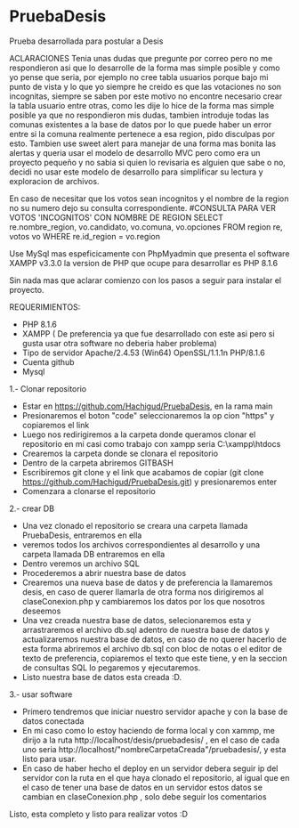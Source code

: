 # PruebaDesis
Prueba desarrollada para postular a Desis

ACLARACIONES
Tenia unas dudas que pregunte por correo pero no me respondieron asi que lo desarrolle de la forma mas simple posible
y como yo pense que seria, por ejemplo no cree tabla usuarios porque bajo mi punto de vista y lo que yo siempre he creido es que las votaciones no son
incognitas, siempre se saben por este motivo no encontre necesario crear la tabla usuario entre otras, como les dije lo hice de la forma mas simple posible ya que no respondieron mis dudas, tambien introduje todas 
las comunas existentes a la base de datos por lo que puede haber un error entre si la comuna realmente pertenece a esa region, pido disculpas por esto.
Tambien use sweet alert para manejar de una forma mas bonita las alertas y queria usar el modelo de desarrollo MVC pero como era un proyecto pequeño y no sabia si quien lo revisaria es alguien que sabe o no, decidi no usar este modelo de desarrollo para simplificar su lectura y exploracion de archivos.

En caso de necesitar que los votos sean incognitos y el nombre de la region no su numero dejo su consulta correspondiente.
#CONSULTA PARA VER VOTOS 'INCOGNITOS' CON NOMBRE DE REGION
SELECT re.nombre_region, vo.candidato, vo.comuna, vo.opciones FROM  region re, votos vo
WHERE re.id_region = vo.region

Use MySql mas espeficicamente con PhpMyadmin que presenta el software XAMPP v3.3.0
la version de PHP que ocupe para desarrollar es PHP 8.1.6

Sin nada mas que aclarar comienzo con los pasos a seguir para instalar el proyecto.

REQUERIMIENTOS:

- PHP 8.1.6
- XAMPP ( De preferencia ya que fue desarrollado con este asi pero si gusta usar otra software  no deberia haber problema)
- Tipo de servidor Apache/2.4.53 (Win64) OpenSSL/1.1.1n PHP/8.1.6
- Cuenta github
- Mysql


1.- Clonar repositorio
- Estar en https://github.com/Hachigud/PruebaDesis, en la rama main 
- Presionaremos el boton "code" seleccionaremos la op cion "https" y copiaremos el link
- Luego nos redirigiremos a la carpeta donde queramos clonar el repositorio en mi casi como trabajo con xampp seria C:\xampp\htdocs 
- Crearemos la carpeta donde se clonara el repositorio
- Dentro de la carpeta abriremos GITBASH
- Escribiremos git clone y el link que acabamos de copiar (git clone https://github.com/Hachigud/PruebaDesis.git) y presionaremos enter
- Comenzara a clonarse el repositorio

2.- crear DB
- Una vez clonado el repositorio se creara una carpeta llamada PruebaDesis, entraremos en ella
- veremos todos los archivos correspondientes al desarrollo y una carpeta llamada DB entraremos en ella
- Dentro veremos un archivo SQL
- Procederemos a abrir nuestra base de datos
- Crearemos una nueva base de datos y de preferencia la llamaremos desis, en caso de querer llamarla de otra forma nos dirigiremos al claseConexion.php y cambiaremos los datos por los que nosotros deseemos
- Una vez creada nuestra base de datos, selecionaremos esta y arrastraremos el archivo db.sql adentro de nuestra base de datos y actualizaremos nuestra base de datos, en caso de no querer hacerlo de esta forma abriremos el archivo db.sql con bloc de notas o el editor de texto de preferencia, copiaremos el texto que este tiene, y en la seccion de consultas SQL lo pegaremos y ejecutaremos.
- Listo nuestra base de datos esta creada :D.

3.- usar software
- Primero tendremos que iniciar nuestro servidor apache y con la base de datos conectada
- En mi caso como lo estoy haciendo de forma local y con xammp, me dirijo a la ruta http://localhost/desis/pruebadesis/  , en el caso de cada uno seria  http://localhost/"nombreCarpetaCreada"/pruebadesis/, y esta listo para usar.
- En caso de haber hecho el deploy en un servidor debera seguir ip del servidor con la ruta en el que haya clonado el repositorio, al igual que en el caso de tener una base de datos en un servidor estos datos se cambian en claseConexion.php , solo debe seguir los comentarios




Listo, esta completo y listo para realizar votos :D

